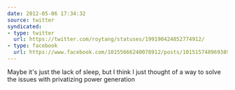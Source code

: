 ```yaml
---
date: 2012-05-06 17:34:32
source: twitter
syndicated:
- type: twitter
  url: https://twitter.com/roytang/statuses/199190424852774912/
- type: facebook
  url: https://www.facebook.com/10155666240078912/posts/10151574896938912
---
```


Maybe it's just the lack of sleep, but I think I just thought of a way to solve the issues with privatizing power generation
